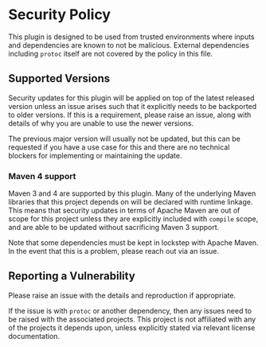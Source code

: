 # Security Policy

This plugin is designed to be used from trusted environments where inputs
and dependencies are known to not be malicious. External dependencies
including `protoc` itself are not covered by the policy in this file.

## Supported Versions

Security updates for this plugin will be applied on top of the
latest released version unless an issue arises such that it explicitly
needs to be backported to older versions. If this is a requirement, 
please raise an issue, along with details of why you are unable to use
the newer versions.

The previous major version will usually not be updated, but this can be requested if you have a use case
for this and there are no technical blockers for implementing or maintaining the update.

### Maven 4 support

Maven 3 and 4 are supported by this plugin. Many of the underlying Maven libraries
that this project depends on will be declared with runtime linkage. This means
that security updates in terms of Apache Maven are out of scope for this project
unless they are explicitly included with `compile` scope, and are able to be
updated without sacrificing Maven 3 support.

Note that some dependencies must be kept in lockstep with Apache Maven. In the event that this
is a problem, please reach out via an issue.

## Reporting a Vulnerability

Please raise an issue with the details and reproduction if appropriate.

If the issue is with `protoc` or another dependency, then any issues need
to be raised with the associated projects. This project is not affiliated
with any of the projects it depends upon, unless explicitly stated via relevant license documentation.
